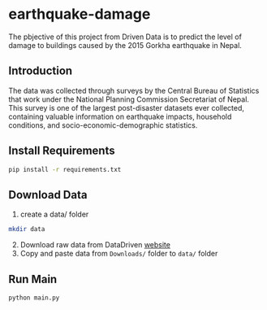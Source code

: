 # earthquake-damage
The pbjective of this project from Driven Data is to predict the level of damage to buildings caused by the 2015 Gorkha earthquake in Nepal.

## Introduction
The data was collected through surveys by the Central Bureau of Statistics that work under the National Planning Commission Secretariat of Nepal. This survey is one of the largest post-disaster datasets ever collected, containing valuable information on earthquake impacts, household conditions, and socio-economic-demographic statistics.

## Install Requirements
```bash
pip install -r requirements.txt
```

## Download Data
1. create a data/ folder
```bash
mkdir data
```
2. Download raw data from DataDriven [website](https://www.drivendata.org/competitions/57/nepal-earthquake/data/)
3. Copy and paste data from `Downloads/` folder to `data/` folder

## Run Main
```bash
python main.py
```
